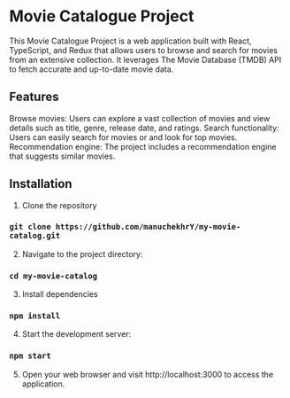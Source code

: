 # Movie Catalogue Project

This Movie Catalogue Project is a web application built with React, TypeScript, and Redux that allows users to browse and search for movies from an extensive collection. It leverages The Movie Database (TMDB) API to fetch accurate and up-to-date movie data.

## Features

Browse movies: Users can explore a vast collection of movies and view details such as title, genre, release date, and ratings.
Search functionality: Users can easily search for movies or and look for top movies.
Recommendation engine: The project includes a recommendation engine that suggests similar movies.

## Installation
1. Clone the repository
### `git clone https://github.com/manuchekhrY/my-movie-catalog.git`
2. Navigate to the project directory:
### `cd my-movie-catalog`
3. Install dependencies
### `npm install`
4. Start the development server:
### `npm start`
5. Open your web browser and visit http://localhost:3000 to access the application.
